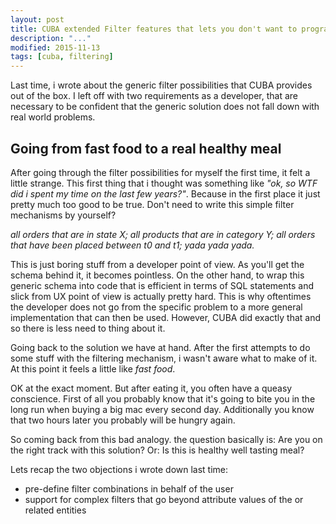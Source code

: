 ```yaml
---
layout: post
title: CUBA extended Filter features that lets you don't want to program again
description: "..."
modified: 2015-11-13
tags: [cuba, filtering]
---
```


Last time, i wrote about the generic filter possibilities that CUBA provides out of the box. I left off with two requirements as a developer, that are necessary to be confident that the generic solution does not fall down with real world problems.

<!-- more -->

## Going from fast food to a real healthy meal

After going through the filter possibilities for myself the first time, it felt a little strange. This first thing that i thought was something like *"ok, so WTF did i spent my time on the last few years?"*. Because in the first place it just pretty much too good to be true. Don't need to write this simple filter mechanisms by yourself?


*all orders that are in state X; all products that are in category Y; all orders that have been placed between t0 and t1;  yada yada yada.*

This is just boring stuff from a developer point of view. As you'll get the schema behind it, it becomes pointless. On the other hand, to wrap this generic schema into code that is efficient in terms of SQL statements and slick from UX point of view is actually pretty hard. This is why oftentimes the developer does not go from the specific problem to a more general implementation that can then be used. However, CUBA did exactly that and so there is less need to thing about it.

Going back to the solution we have at hand. After the first attempts to do some stuff with the filtering mechanism, i wasn't aware what to make of it. At this point it feels a little like *fast food*.

OK at the exact moment. But after eating it, you often have a queasy conscience. First of all you probably know that it's going to bite you in the long run when buying a big mac every second day. Additionally you know that two hours later you probably will be hungry again.

So coming back from this bad analogy. the question basically is: Are you on the right track with this solution? Or: Is this is healthy well tasting meal?

Lets recap the two objections i wrote down last time:

* pre-define filter combinations in behalf of the user
* support for complex filters that go beyond attribute values of the or related entities